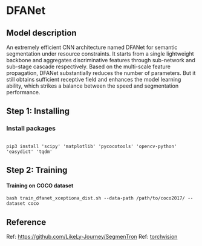 # DFANet

## Model description

An extremely efficient CNN architecture named DFANet for semantic segmentation under resource constraints.
It starts from a single lightweight backbone and aggregates discriminative features through sub-network and sub-stage cascade respectively.
Based on the multi-scale feature propagation, DFANet substantially reduces the number of parameters.
But it still obtains sufficient receptive field and enhances the model learning ability, which strikes a balance between the speed and segmentation performance.

## Step 1: Installing

### Install packages

```shell

pip3 install 'scipy' 'matplotlib' 'pycocotools' 'opencv-python' 'easydict' 'tqdm'

```

## Step 2: Training

#### Training on COCO dataset

```shell
bash train_dfanet_xceptiona_dist.sh --data-path /path/to/coco2017/ --dataset coco
```

## Reference

Ref: https://github.com/LikeLy-Journey/SegmenTron
Ref: [torchvision](../../torchvision/pytorch/README.md)
